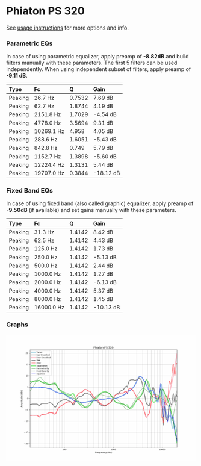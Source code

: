 # Phiaton PS 320
See [usage instructions](https://github.com/jaakkopasanen/AutoEq#usage) for more options and info.

### Parametric EQs
In case of using parametric equalizer, apply preamp of **-8.82dB** and build filters manually
with these parameters. The first 5 filters can be used independently.
When using independent subset of filters, apply preamp of **-9.11 dB**.

| Type    | Fc         |      Q | Gain      |
|:--------|:-----------|:-------|:----------|
| Peaking | 26.7 Hz    | 0.7532 | 7.69 dB   |
| Peaking | 62.7 Hz    | 1.8744 | 4.19 dB   |
| Peaking | 2151.8 Hz  | 1.7029 | -4.54 dB  |
| Peaking | 4778.0 Hz  | 3.5694 | 9.31 dB   |
| Peaking | 10269.1 Hz | 4.958  | 4.05 dB   |
| Peaking | 288.6 Hz   | 1.6051 | -5.43 dB  |
| Peaking | 842.8 Hz   | 0.749  | 5.79 dB   |
| Peaking | 1152.7 Hz  | 1.3898 | -5.60 dB  |
| Peaking | 12224.4 Hz | 1.3131 | 5.44 dB   |
| Peaking | 19707.0 Hz | 0.3844 | -18.12 dB |

### Fixed Band EQs
In case of using fixed band (also called graphic) equalizer, apply preamp of **-9.50dB**
(if available) and set gains manually with these parameters.

| Type    | Fc         |      Q | Gain      |
|:--------|:-----------|:-------|:----------|
| Peaking | 31.3 Hz    | 1.4142 | 8.42 dB   |
| Peaking | 62.5 Hz    | 1.4142 | 4.43 dB   |
| Peaking | 125.0 Hz   | 1.4142 | 1.73 dB   |
| Peaking | 250.0 Hz   | 1.4142 | -5.13 dB  |
| Peaking | 500.0 Hz   | 1.4142 | 2.44 dB   |
| Peaking | 1000.0 Hz  | 1.4142 | 1.27 dB   |
| Peaking | 2000.0 Hz  | 1.4142 | -6.13 dB  |
| Peaking | 4000.0 Hz  | 1.4142 | 5.37 dB   |
| Peaking | 8000.0 Hz  | 1.4142 | 1.45 dB   |
| Peaking | 16000.0 Hz | 1.4142 | -10.13 dB |

### Graphs
![](./Phiaton%20PS%20320.png)
